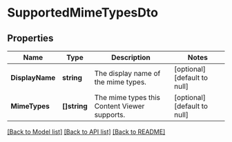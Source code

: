 # SupportedMimeTypesDto

## Properties
Name | Type | Description | Notes
------------ | ------------- | ------------- | -------------
**DisplayName** | **string** | The display name of the mime types. | [optional] [default to null]
**MimeTypes** | **[]string** | The mime types this Content Viewer supports. | [optional] [default to null]

[[Back to Model list]](../README.md#documentation-for-models) [[Back to API list]](../README.md#documentation-for-api-endpoints) [[Back to README]](../README.md)

